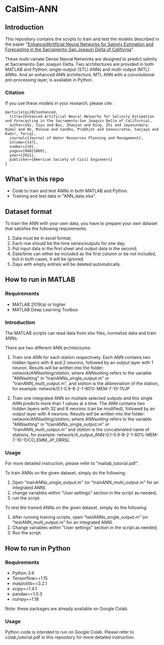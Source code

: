 # CalSim-ANN
## Introduction
This repository contains the scripts to train and test the models described in the paper "[EnhancedArtificial Neural Networks for Salinity Estimation and Forecasting in the Sacramento-San Joaquin Delta of California](https://ascelibrary.org/doi/full/10.1061/%28ASCE%29WR.1943-5452.0001445?casa_token=05VRObBIFRUAAAAA%3AmmX4MFaWkY6ZTf__OXanBzi4gjmMXunXXgKdLBPzEMEXx7zdXCHdP5Kye4c1CQRHGBIEEivB)".

These multi-variate Dense Neural Networks are designed to predict salinity at Sacramento-San Joaquin Delta. Two architectures are provided in both MATLAB and Python: single-output (STL) ANNs and multi-output (MTL) ANNs. And an enhanced ANN architecture, MTL ANN with a convolutional pre-processing layer, is available in Python.

### Citation
If you use these models in your research, please cite:

    @article{qi2021enhanced,
      title={Enhanced Artificial Neural Networks for Salinity Estimation and Forecasting in the Sacramento-San Joaquin Delta of California},
      author={Qi, Siyu and Bai, Zhaojun and Ding, Zhi and Jayasundara, Nimal and He, Minxue and Sandhu, Prabhjot and Seneviratne, Sanjaya and Kadir, Tariq},
      journal={Journal of Water Resources Planning and Management},
      volume={147},
      number={10},
      pages={04021069},
      year={2021},
      publisher={American Society of Civil Engineers}
    }


## What's in this repo
*  Code to train and test ANNs in both MATLAB and Python.
*  Training and test data in "ANN_data.xlsx".

## Dataset format
To train the ANN with your own data, you have to prepare your own dataset that satisfies the following requirements.
1. Data must be in excel format;
2. Each row should be the time series/outputs for one day;
3. Put input data in the first sheet and output data in the second;
4. Date/time can either be included as the first column or be not included, but in both cases, it will be ignored.
5. Days with empty entries will be deleted automatically.


## How to run in MATLAB
### Requirements
* MATLAB 2019(a) or higher
* MATLAB Deep Learning Toolbox

### Introduction
The MATLAB scripts can read data from xlsx files, normalize data and train ANNs.

There are two different ANN architectures:

1. Train one ANN for each station respectively.
Each ANN contains two hidden layers with 8 and 2 neurons, followed by an output layer with 1 neuron.
Results will be written into the folder: network/$ANNsetting$/$station$, where $ANNsetting$ refers to the variable "ANNsetting" in "trainANNs_single_output.m" or "trainANN_multi_output.m", and $station$ is the abbreviation of the station, for example: network/0.1-0.9-8-2-1-80%-MEM-7-10-11/JP

2. Train one integrated ANN on multiple selected outputs and this single ANN predicts more than 1 values at a time.
The ANN contains two hidden layers with 32 and 8 neurons (can be modified), followed by an output layer with 4 neurons.
Results will be written into the folder: network/$ANNsetting$/$station$, where $ANNsetting$ refers to the variable "ANNsetting" in "trainANNs_single_output.m" or "trainANN_multi_output.m" and $station$ is the concatenated name of stations, for example: network/4_output_ANN-0.1-0.9-8-2-1-80%-MEM-7-10-11/CO_EMM_JP_ORRSL


### Usage
For more detailed instruction, please refer to "matlab_tutorial.pdf".

To train ANNs on the given dataset, simply do the following:
  1. Open "trainANNs_single_output.m" (or "trainANN_multi_output.m" for an integrated ANN).
  2. change variables within "User settings" section in the script as needed;
  3. run the script.


To test the trained ANNs on the given dataset, simply do the following:
  1. After running training scripts, open "testANNs_single_output.m" (or "testANN_multi_output.m" for an integrated ANN).
  2. Change variables within "User settings" section in the script as needed;
  3. Run the script.

## How to run in Python
### Requirements
* Python 3.6
* Tensorflow==1.15
* matplotlib==3.2.1
* scipy==1.4.1
* pandas==1.0.3
* numpy==1.18

Note: these packages are already available on Google Colab.

### Usage
Python code is intended to run on Google Colab. Please refer to colab_tutorial.pdf in this repository for more detailed instruction.
